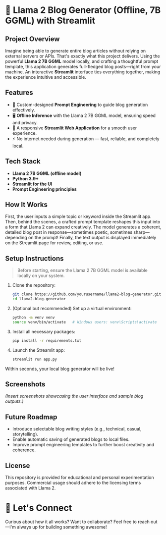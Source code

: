 
# 🦙 Llama 2 Blog Generator (Offline, 7B GGML) with Streamlit

## Project Overview
Imagine being able to generate entire blog articles without relying on external servers or APIs. That's exactly what this project delivers.
Using the powerful **Llama 2 7B GGML** model locally, and crafting a thoughtful prompt template, this application generates full-fledged blog posts—right from your machine.
An interactive **Streamlit** interface ties everything together, making the experience intuitive and accessible.

## Features
- 📄 Custom-designed **Prompt Engineering** to guide blog generation effectively.
- 🖥️ **Offline Inference** with the Llama 2 7B GGML model, ensuring speed and privacy.
- 🚀 A responsive **Streamlit Web Application** for a smooth user experience.
- ⚡ No internet needed during generation — fast, reliable, and completely local.

## Tech Stack
- **Llama 2 7B GGML (offline model)**
- **Python 3.9+**
- **Streamlit for the UI**
- **Prompt Engineering principles**

## How It Works
First, the user inputs a simple topic or keyword inside the Streamlit app.  
Then, behind the scenes, a crafted prompt template reshapes this input into a form that Llama 2 can expand creatively.
The model generates a coherent, detailed blog post in response—sometimes poetic, sometimes sharp—depending on the prompt!
Finally, the text output is displayed immediately on the Streamlit page for review, editing, or use.

## Setup Instructions
> Before starting, ensure the Llama 2 7B GGML model is available locally on your system.

1. Clone the repository:
   ```bash
   git clone https://github.com/yourusername/llama2-blog-generator.git
   cd llama2-blog-generator
   ```

2. (Optional but recommended) Set up a virtual environment:
   ```bash
   python -m venv venv
   source venv/bin/activate   # Windows users: venv\Scripts\activate
   ```

3. Install all necessary packages:
   ```bash
   pip install -r requirements.txt
   ```

4. Launch the Streamlit app:
   ```bash
   streamlit run app.py
   ```

Within seconds, your local blog generator will be live!

## Screenshots
*(Insert screenshots showcasing the user interface and sample blog outputs.)*

## Future Roadmap
- Introduce selectable blog writing styles (e.g., technical, casual, storytelling).
- Enable automatic saving of generated blogs to local files.
- Improve prompt engineering templates to further boost creativity and coherence.

## License
This repository is provided for educational and personal experimentation purposes.
Commercial usage should adhere to the licensing terms associated with Llama 2.

# 🚀 Let's Connect
Curious about how it all works? Want to collaborate? Feel free to reach out—I'm always up for building something awesome!
